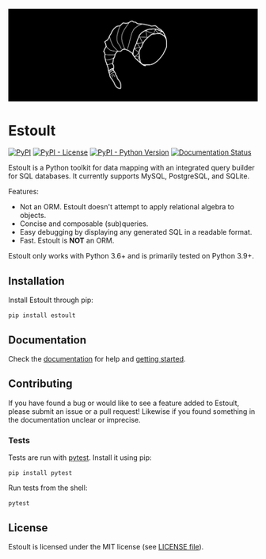 ![la black luna](https://raw.githubusercontent.com/halcyonnouveau/estoult/master/docs/la_black_luna.png)

# Estoult

[![PyPI](https://img.shields.io/pypi/v/estoult)](https://pypi.org/project/estoult/)
[![PyPI - License](https://img.shields.io/pypi/l/estoult)](https://pypi.org/project/estoult/)
[![PyPI - Python Version](https://img.shields.io/pypi/pyversions/estoult)](https://pypi.org/project/estoult/)
[![Documentation Status](https://readthedocs.org/projects/estoult/badge/?version=latest)](https://estoult.readthedocs.io/en/latest/?badge=latest)

Estoult is a Python toolkit for data mapping with an integrated query builder for SQL databases. It currently supports MySQL, PostgreSQL, and SQLite.

Features:

- Not an ORM. Estoult doesn't attempt to apply relational algebra to objects.
- Concise and composable (sub)queries.
- Easy debugging by displaying any generated SQL in a readable format.
- Fast. Estoult is **NOT** an ORM.

Estoult only works with Python 3.6+ and is primarily tested on Python 3.9+.

## Installation

Install Estoult through pip:

```
pip install estoult
```

## Documentation

Check the [documentation](https://estoult.readthedocs.io/en/latest/) for help and [getting started](https://estoult.readthedocs.io/en/latest/getting_started.html).

## Contributing

If you have found a bug or would like to see a feature added to Estoult, please submit an issue or a pull request! Likewise if you found something in the documentation unclear or imprecise.

### Tests

Tests are run with [pytest](https://docs.pytest.org/en/stable/). Install it using pip:

```
pip install pytest
```

Run tests from the shell:

```
pytest
```

## License

Estoult is licensed under the MIT license (see [LICENSE file](/LICENSE)).
